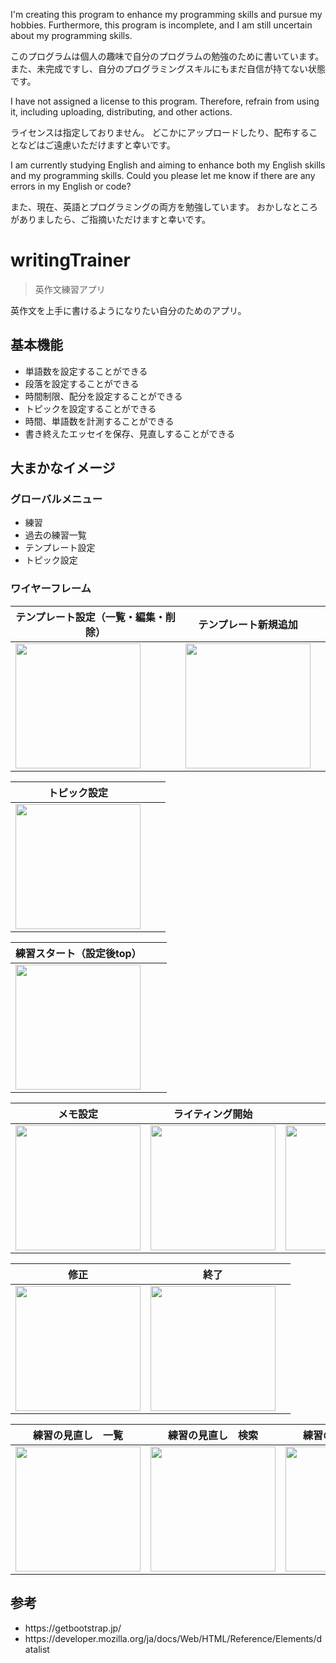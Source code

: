 <p>I'm creating this program to enhance my programming skills and pursue my hobbies.
Furthermore, this program is incomplete, and I am still uncertain about my programming skills.</p>
<p>このプログラムは個人の趣味で自分のプログラムの勉強のために書いています。
また、未完成ですし、自分のプログラミングスキルにもまだ自信が持てない状態です。</p>

<p>I have not assigned a license to this program.
Therefore, refrain from using it, including uploading, distributing, and other actions.</p>
<p>ライセンスは指定しておりません。
どこかにアップロードしたり、配布することなどはご遠慮いただけますと幸いです。</p>

<p>I am currently studying English and aiming to enhance both my English skills and my programming skills.
Could you please let me know if there are any errors in my English or code?</p>
<p>また、現在、英語とプログラミングの両方を勉強しています。
おかしなところがありましたら、ご指摘いただけますと幸いです。</p>

# writingTrainer
> 英作文練習アプリ

<p>英作文を上手に書けるようになりたい自分のためのアプリ。</p>

## 基本機能
<ul>
<li>単語数を設定することができる</li>
<li>段落を設定することができる</li>
<li>時間制限、配分を設定することができる</li>
<li>トピックを設定することができる</li>
<li>時間、単語数を計測することができる</li>
<li>書き終えたエッセイを保存、見直しすることができる</li>
</ul>

## 大まかなイメージ

### グローバルメニュー
<ul>
<li>練習</li>
<li>過去の練習一覧</li>
<li>テンプレート設定</li>
<li>トピック設定</li>
</ul>

### ワイヤーフレーム
| テンプレート設定（一覧・編集・削除） | テンプレート新規追加 |  |
| ---- | ---- | ---- |
| <img src="https://github.com/user-attachments/assets/211d0625-50e2-47fa-9bed-590318d682e3" width="200"> | <img src="https://github.com/user-attachments/assets/2dfe5c07-5dcd-4999-b512-849eca4b2ef4" width="200"> |  |

| トピック設定 |  |  |
| ---- | ---- | ---- |
| <img src="https://github.com/user-attachments/assets/f8a64426-0c0e-4a09-8619-db7e8047a710" width="200"> |  |  |

| 練習スタート（設定後top） |  |  |
| ---- | ---- | ---- |
| <img src="https://github.com/user-attachments/assets/17764e2c-f467-444e-8e4b-d27c8fee4aee" width="200"> |  |  |

| メモ設定 | ライティング開始 | 校正 |
| ---- | ---- | ---- |
| <img src="https://github.com/user-attachments/assets/f16edf7c-f9d1-4c9e-b5e8-457461bd7fe5" width="200"> | <img src="https://github.com/user-attachments/assets/7fe87e79-57fa-40b3-9119-1520e9587f43" width="200"> | <img src="https://github.com/user-attachments/assets/472b44b2-6da3-4685-b15f-e82b138701f2" width="200"> |

| 修正 | 終了 |  |
| ---- | ---- | ---- |
| <img src="https://github.com/user-attachments/assets/291bffe7-81ae-4fe1-bdd8-4caa79d56c83" width="200"> | <img src="https://github.com/user-attachments/assets/24b45771-6219-4a2e-ae13-dc52c3ae4dbf" width="200"> |  |

| 練習の見直し　一覧 | 練習の見直し　検索 | 練習の見直し　詳細 |
| ---- | ---- | ---- |
| <img src="https://github.com/user-attachments/assets/d6478ba6-e3e2-4381-9786-cb14a3057f6c" width="200"> | <img src="https://github.com/user-attachments/assets/eee2bf73-b0b8-4417-86d1-6aa42a69652e" width="200"> | <img src="https://github.com/user-attachments/assets/d236bec6-3fd0-4c00-b459-7144d751922c" width="200"> |


## 参考
<ul>
<li>https://getbootstrap.jp/</li>
<li>https://developer.mozilla.org/ja/docs/Web/HTML/Reference/Elements/datalist</li>
</ul>